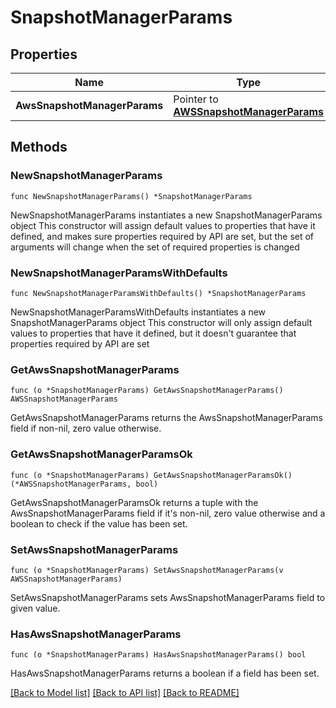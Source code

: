 # SnapshotManagerParams

## Properties

Name | Type | Description | Notes
------------ | ------------- | ------------- | -------------
**AwsSnapshotManagerParams** | Pointer to [**AWSSnapshotManagerParams**](AWSSnapshotManagerParams.md) |  | [optional] 

## Methods

### NewSnapshotManagerParams

`func NewSnapshotManagerParams() *SnapshotManagerParams`

NewSnapshotManagerParams instantiates a new SnapshotManagerParams object
This constructor will assign default values to properties that have it defined,
and makes sure properties required by API are set, but the set of arguments
will change when the set of required properties is changed

### NewSnapshotManagerParamsWithDefaults

`func NewSnapshotManagerParamsWithDefaults() *SnapshotManagerParams`

NewSnapshotManagerParamsWithDefaults instantiates a new SnapshotManagerParams object
This constructor will only assign default values to properties that have it defined,
but it doesn't guarantee that properties required by API are set

### GetAwsSnapshotManagerParams

`func (o *SnapshotManagerParams) GetAwsSnapshotManagerParams() AWSSnapshotManagerParams`

GetAwsSnapshotManagerParams returns the AwsSnapshotManagerParams field if non-nil, zero value otherwise.

### GetAwsSnapshotManagerParamsOk

`func (o *SnapshotManagerParams) GetAwsSnapshotManagerParamsOk() (*AWSSnapshotManagerParams, bool)`

GetAwsSnapshotManagerParamsOk returns a tuple with the AwsSnapshotManagerParams field if it's non-nil, zero value otherwise
and a boolean to check if the value has been set.

### SetAwsSnapshotManagerParams

`func (o *SnapshotManagerParams) SetAwsSnapshotManagerParams(v AWSSnapshotManagerParams)`

SetAwsSnapshotManagerParams sets AwsSnapshotManagerParams field to given value.

### HasAwsSnapshotManagerParams

`func (o *SnapshotManagerParams) HasAwsSnapshotManagerParams() bool`

HasAwsSnapshotManagerParams returns a boolean if a field has been set.


[[Back to Model list]](../README.md#documentation-for-models) [[Back to API list]](../README.md#documentation-for-api-endpoints) [[Back to README]](../README.md)


